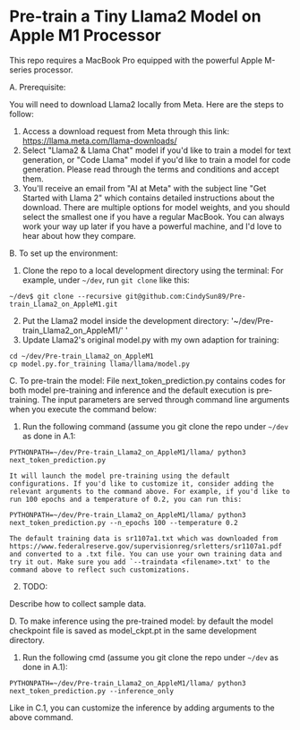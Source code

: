 # Pre-train a Tiny Llama2 Model on Apple M1 Processor 

This repo requires a MacBook Pro equipped with the powerful Apple M-series processor.

A. Prerequisite:

You will need to download Llama2 locally from Meta. Here are the steps to follow:

1. Access a download request from Meta through this link: https://llama.meta.com/llama-downloads/
2. Select "Llama2 & Llama Chat" model if you'd like to train a model for text generation, or "Code Llama" model if you'd like to train a model for code generation. Please read through the terms and conditions and accept them.
3. You'll receive an email from "AI at Meta" with the subject line "Get Started with Llama 2" which contains detailed instructions about the download. There are multiple options for model weights, and you should select the smallest one if you have a regular MacBook. You can always work your way up later if you have a powerful machine, and I'd love to hear about how they compare.


B. To set up the environment:

1. Clone the repo to a local development directory using the terminal:
For example, under `~/dev`, run `git clone` like this:
```
~/dev$ git clone --recursive git@github.com:CindySun89/Pre-train_Llama2_on_AppleM1.git
```
2. Put the Llama2 model inside the development directory:
'~/dev/Pre-train_Llama2_on_AppleM1/'
'
3. Update Llama2's original model.py with my own adaption for training:

```
cd ~/dev/Pre-train_Llama2_on_AppleM1
cp model.py.for_training llama/llama/model.py
``` 

C. To pre-train the model: 
File next_token_prediction.py contains codes for both model pre-training and inference and the default execution is pre-training. The input parameters are served through command line arguments when you execute the command below:

1. Run the following command (assume you git clone the repo under `~/dev` as done in A.1:
```
PYTHONPATH=~/dev/Pre-train_Llama2_on_AppleM1/llama/ python3 next_token_prediction.py
```
    It will launch the model pre-training using the default configurations. If you'd like to customize it, consider adding the relevant arguments to the command above. For example, if you'd like to run 100 epochs and a temperature of 0.2, you can run this: 
```
PYTHONPATH=~/dev/Pre-train_Llama2_on_AppleM1/llama/ python3 next_token_prediction.py --n_epochs 100 --temperature 0.2
```
    The default training data is sr1107a1.txt which was downloaded from https://www.federalreserve.gov/supervisionreg/srletters/sr1107a1.pdf and converted to a .txt file. You can use your own training data and try it out. Make sure you add `--traindata <filename>.txt' to the command above to reflect such customizations.

    
2. TODO:

Describe how to collect sample data.

D. To make inference using the pre-trained model: by default the model checkpoint file is saved as model_ckpt.pt in the same development directory.

1. Run the following cmd (assume you git clone the repo under `~/dev` as done in A.1):
```
PYTHONPATH=~/dev/Pre-train_Llama2_on_AppleM1/llama/ python3 next_token_prediction.py --inference_only
```
Like in C.1, you can customize the inference by adding arguments to the above command.
